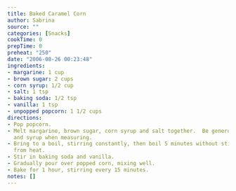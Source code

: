```yaml
---
title: Baked Caramel Corn
author: Sabrina
source: ""
categories: [Snacks]
cookTime: 0
prepTime: 0
preheat: "250"
date: "2006-08-26 00:23:48"
ingredients:
- margarine: 1 cup
- brown sugar: 2 cups
- corn syrup: 1/2 cup
- salt: 1 tsp
- baking soda: 1/2 tsp
- vanilla: 1 tsp
- unpopped popcorn: 1 1/2 cups
directions:
- Pop popcorn.
- Melt margarine, brown sugar, corn syrup and salt together.  Be generous with sugar
  and syrup when measuring.
- Bring to a boil, stirring constantly, then boil 5 minutes without stirring.  Remove
  from heat.
- Stir in baking soda and vanilla.
- Gradually pour over popped corn, mixing well.
- Bake for 1 hour, stirring every 15 minutes.
notes: []
---
```


